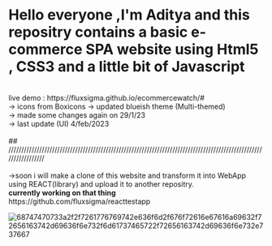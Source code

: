 # Hello everyone ,I'm Aditya and this repositry contains a basic e-commerce SPA website using Html5 , CSS3 and a little bit of Javascript<br>
<br>
live demo : https://fluxsigma.github.io/ecommercewatch/#
<br>
-> icons from Boxicons
-> updated blueish theme (Multi-themed) <br>
-> made some changes again on 29/1/23 <br>
 -> last update (UI) 4/feb/2023 <br><br>
 ## /////////////////////////////////////////////////////////////////////////////////////////////////////////////////  <br><br>
 ->soon i will make a clone of this website and transform it into WebApp using REACT(library) and upload it to another repositry. <br>
 <b> currently working on that thing</b>
<br>
  https://github.com/fluxsigma/reacttestapp <br>

![68747470733a2f2f7261776769742e636f6d2f676f72616e67616a69632f72656163742d69636f6e732f6d61737465722f72656163742d69636f6e732e737667](https://user-images.githubusercontent.com/102435771/216815718-f1f96988-355c-447c-9804-347da0a79655.svg)


